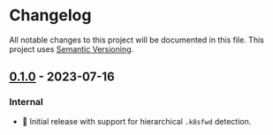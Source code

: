 # Changelog

All notable changes to this project will be documented in this file.
This project uses [Semantic Versioning](https://semver.org/spec/v2.0.0.html).

## [0.1.0] - 2023-07-16

### Internal

- 🎉 Initial release with support for hierarchical `.k8sfwd` detection.

[0.1.0]: https://github.com/sunsided/k8sfwd/releases/tag/0.1.0
